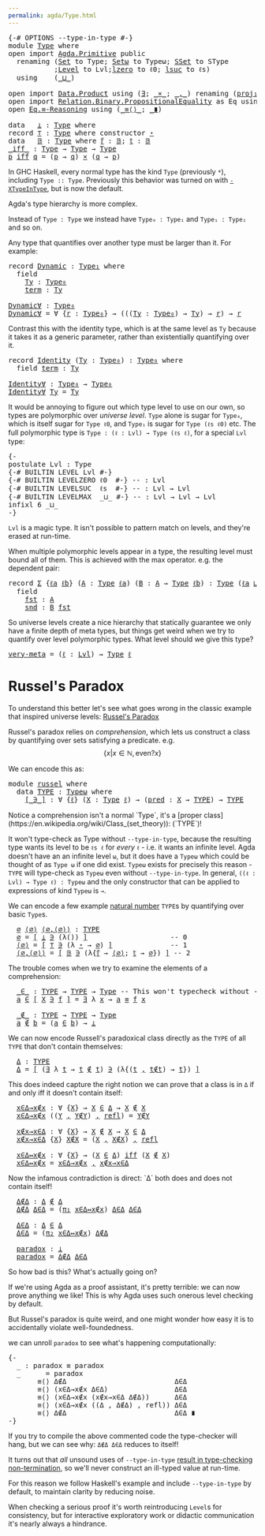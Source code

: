 ```yaml
---
permalink: agda/Type.html
---
```

<pre class="Agda"><a id="9" class="Symbol">{-#</a> <a id="13" class="Keyword">OPTIONS</a> <a id="21" class="Pragma">--type-in-type</a> <a id="36" class="Symbol">#-}</a>
<a id="40" class="Keyword">module</a> <a id="47" href="Type.html" class="Module">Type</a> <a id="52" class="Keyword">where</a>
<a id="58" class="Keyword">open</a> <a id="63" class="Keyword">import</a> <a id="70" href="Agda.Primitive.html" class="Module">Agda.Primitive</a> <a id="85" class="Keyword">public</a>
  <a id="94" class="Keyword">renaming</a> <a id="103" class="Symbol">(</a><a id="104" href="Agda.Primitive.html#326" class="Primitive">Set</a> <a id="108" class="Symbol">to</a> <a id="111" class="Primitive">Type</a><a id="115" class="Symbol">;</a> <a id="117" href="Agda.Primitive.html#381" class="Primitive">Setω</a> <a id="122" class="Symbol">to</a> <a id="125" class="Primitive">Typeω</a><a id="130" class="Symbol">;</a> <a id="132" href="Agda.Primitive.html#417" class="Primitive">SSet</a> <a id="137" class="Symbol">to</a> <a id="140" class="Primitive">SType</a>
           <a id="157" class="Symbol">;</a><a id="158" href="Agda.Primitive.html#597" class="Postulate">Level</a> <a id="164" class="Symbol">to</a> <a id="167" class="Postulate">Lvl</a><a id="170" class="Symbol">;</a><a id="171" href="Agda.Primitive.html#764" class="Primitive">lzero</a> <a id="177" class="Symbol">to</a> <a id="180" class="Primitive">ℓ0</a><a id="182" class="Symbol">;</a> <a id="184" href="Agda.Primitive.html#780" class="Primitive">lsuc</a> <a id="189" class="Symbol">to</a> <a id="192" class="Primitive">ℓs</a><a id="194" class="Symbol">)</a>
  <a id="198" class="Keyword">using</a>    <a id="207" class="Symbol">(</a><a id="208" href="Agda.Primitive.html#810" class="Primitive Operator">_⊔_</a><a id="211" class="Symbol">)</a>

<a id="214" class="Keyword">open</a> <a id="219" class="Keyword">import</a> <a id="226" href="Data.Product.html" class="Module">Data.Product</a> <a id="239" class="Keyword">using</a> <a id="245" class="Symbol">(</a><a id="246" href="Data.Product.html#1369" class="Function">∃</a><a id="247" class="Symbol">;</a> <a id="249" href="Data.Product.html#1167" class="Function Operator">_×_</a><a id="252" class="Symbol">;</a> <a id="254" href="Agda.Builtin.Sigma.html#236" class="InductiveConstructor Operator">_,_</a><a id="257" class="Symbol">)</a> <a id="259" class="Keyword">renaming</a> <a id="268" class="Symbol">(</a><a id="269" href="Agda.Builtin.Sigma.html#252" class="Field">proj₁</a> <a id="275" class="Symbol">to</a> <a id="278" class="Field">π₁</a><a id="280" class="Symbol">;</a> <a id="282" href="Agda.Builtin.Sigma.html#264" class="Field">proj₂</a> <a id="288" class="Symbol">to</a> <a id="291" class="Field">π₂</a><a id="293" class="Symbol">)</a>
<a id="295" class="Keyword">open</a> <a id="300" class="Keyword">import</a> <a id="307" href="Relation.Binary.PropositionalEquality.html" class="Module">Relation.Binary.PropositionalEquality</a> <a id="345" class="Symbol">as</a> <a id="348" class="Module">Eq</a> <a id="351" class="Keyword">using</a> <a id="357" class="Symbol">(</a><a id="358" href="Agda.Builtin.Equality.html#151" class="Datatype Operator">_≡_</a><a id="361" class="Symbol">;</a> <a id="363" href="Agda.Builtin.Equality.html#208" class="InductiveConstructor">refl</a><a id="367" class="Symbol">)</a>
<a id="369" class="Keyword">open</a> <a id="374" href="Relation.Binary.PropositionalEquality.Core.html#2647" class="Module">Eq.≡-Reasoning</a> <a id="389" class="Keyword">using</a> <a id="395" class="Symbol">(</a><a id="396" href="Relation.Binary.PropositionalEquality.Core.html#2803" class="Function Operator">_≡⟨⟩_</a><a id="401" class="Symbol">;</a> <a id="403" href="Relation.Binary.PropositionalEquality.Core.html#3044" class="Function Operator">_∎</a><a id="405" class="Symbol">)</a>

<a id="408" class="Keyword">data</a>   <a id="⊥"></a><a id="415" href="Type.html#415" class="Datatype">⊥</a> <a id="417" class="Symbol">:</a> <a id="419" href="Type.html#111" class="Primitive">Type</a> <a id="424" class="Keyword">where</a>
<a id="430" class="Keyword">record</a> <a id="⊤"></a><a id="437" href="Type.html#437" class="Record">⊤</a> <a id="439" class="Symbol">:</a> <a id="441" href="Type.html#111" class="Primitive">Type</a> <a id="446" class="Keyword">where</a> <a id="452" class="Keyword">constructor</a> <a id="⋆"></a><a id="464" href="Type.html#464" class="InductiveConstructor">⋆</a>
<a id="466" class="Keyword">data</a>   <a id="𝔹"></a><a id="473" href="Type.html#473" class="Datatype">𝔹</a> <a id="475" class="Symbol">:</a> <a id="477" href="Type.html#111" class="Primitive">Type</a> <a id="482" class="Keyword">where</a> <a id="𝔹.𝕗"></a><a id="488" href="Type.html#488" class="InductiveConstructor">𝕗</a> <a id="490" class="Symbol">:</a> <a id="492" href="Type.html#473" class="Datatype">𝔹</a><a id="493" class="Symbol">;</a> <a id="𝔹.𝕥"></a><a id="495" href="Type.html#495" class="InductiveConstructor">𝕥</a> <a id="497" class="Symbol">:</a> <a id="499" href="Type.html#473" class="Datatype">𝔹</a>
<a id="_iff_"></a><a id="501" href="Type.html#501" class="Function Operator">_iff_</a> <a id="507" class="Symbol">:</a> <a id="509" href="Type.html#111" class="Primitive">Type</a> <a id="514" class="Symbol">→</a> <a id="516" href="Type.html#111" class="Primitive">Type</a> <a id="521" class="Symbol">→</a> <a id="523" href="Type.html#111" class="Primitive">Type</a>
<a id="528" href="Type.html#528" class="Bound">p</a> <a id="530" href="Type.html#501" class="Function Operator">iff</a> <a id="534" href="Type.html#534" class="Bound">q</a> <a id="536" class="Symbol">=</a> <a id="538" class="Symbol">(</a><a id="539" href="Type.html#528" class="Bound">p</a> <a id="541" class="Symbol">→</a> <a id="543" href="Type.html#534" class="Bound">q</a><a id="544" class="Symbol">)</a> <a id="546" href="Data.Product.html#1167" class="Function Operator">×</a> <a id="548" class="Symbol">(</a><a id="549" href="Type.html#534" class="Bound">q</a> <a id="551" class="Symbol">→</a> <a id="553" href="Type.html#528" class="Bound">p</a><a id="554" class="Symbol">)</a>
</pre>
In GHC Haskell, every normal type has the kind `Type` (previously `*`), including `Type :: Type`.
Previously this behavior was turned on with [`-XTypeInType`](https://downloads.haskell.org/~ghc/latest/docs/html/users_guide/glasgow_exts.html#extension-TypeInType), but is now the default.

Agda's type hierarchy is more complex.

Instead of `Type : Type` we instead have `Type₀ : Type₁` and `Type₁ : Type₂` and so on.

Any type that quantifies over another type must be larger than it. For example:

<pre class="Agda"><a id="1068" class="Keyword">record</a> <a id="Dynamic"></a><a id="1075" href="Type.html#1075" class="Record">Dynamic</a> <a id="1083" class="Symbol">:</a> <a id="1085" href="Type.html#111" class="Primitive">Type₁</a> <a id="1091" class="Keyword">where</a>
  <a id="1099" class="Keyword">field</a>
    <a id="Dynamic.Ty"></a><a id="1109" href="Type.html#1109" class="Field">Ty</a> <a id="1112" class="Symbol">:</a> <a id="1114" href="Type.html#111" class="Primitive">Type₀</a>
    <a id="Dynamic.term"></a><a id="1124" href="Type.html#1124" class="Field">term</a> <a id="1129" class="Symbol">:</a> <a id="1131" href="Type.html#1109" class="Field">Ty</a>

<a id="Dynamic∀"></a><a id="1135" href="Type.html#1135" class="Function">Dynamic∀</a> <a id="1144" class="Symbol">:</a> <a id="1146" href="Type.html#111" class="Primitive">Type₀</a>
<a id="1152" href="Type.html#1135" class="Function">Dynamic∀</a> <a id="1161" class="Symbol">=</a> <a id="1163" class="Symbol">∀</a> <a id="1165" class="Symbol">{</a><a id="1166" href="Type.html#1166" class="Bound">r</a> <a id="1168" class="Symbol">:</a> <a id="1170" href="Type.html#111" class="Primitive">Type₀</a><a id="1175" class="Symbol">}</a> <a id="1177" class="Symbol">→</a> <a id="1179" class="Symbol">(((</a><a id="1182" href="Type.html#1182" class="Bound">Ty</a> <a id="1185" class="Symbol">:</a> <a id="1187" href="Type.html#111" class="Primitive">Type₀</a><a id="1192" class="Symbol">)</a> <a id="1194" class="Symbol">→</a> <a id="1196" href="Type.html#1182" class="Bound">Ty</a><a id="1198" class="Symbol">)</a> <a id="1200" class="Symbol">→</a> <a id="1202" href="Type.html#1166" class="Bound">r</a><a id="1203" class="Symbol">)</a> <a id="1205" class="Symbol">→</a> <a id="1207" href="Type.html#1166" class="Bound">r</a>
</pre>
Contrast this with the identity type, which is at the same level as `Ty` because it takes it as a generic parameter, rather than existentially quantifying over it.

<pre class="Agda"><a id="1387" class="Keyword">record</a> <a id="Identity"></a><a id="1394" href="Type.html#1394" class="Record">Identity</a> <a id="1403" class="Symbol">(</a><a id="1404" href="Type.html#1404" class="Bound">Ty</a> <a id="1407" class="Symbol">:</a> <a id="1409" href="Type.html#111" class="Primitive">Type₀</a><a id="1414" class="Symbol">)</a> <a id="1416" class="Symbol">:</a> <a id="1418" href="Type.html#111" class="Primitive">Type₀</a> <a id="1424" class="Keyword">where</a>
  <a id="1432" class="Keyword">field</a> <a id="Identity.term"></a><a id="1438" href="Type.html#1438" class="Field">term</a> <a id="1443" class="Symbol">:</a> <a id="1445" href="Type.html#1404" class="Bound">Ty</a>

<a id="Identity∀"></a><a id="1449" href="Type.html#1449" class="Function">Identity∀</a> <a id="1459" class="Symbol">:</a> <a id="1461" href="Type.html#111" class="Primitive">Type₀</a> <a id="1467" class="Symbol">→</a> <a id="1469" href="Type.html#111" class="Primitive">Type₀</a>
<a id="1475" href="Type.html#1449" class="Function">Identity∀</a> <a id="1485" href="Type.html#1485" class="Bound">Ty</a> <a id="1488" class="Symbol">=</a> <a id="1490" href="Type.html#1485" class="Bound">Ty</a>
</pre>
It would be annoying to figure out which type level to use on our own, so types are polymorphic over _universe level_.
`Type` alone is sugar for `Type₀`, which is itself sugar for `Type ℓ0`, and `Type₁` is sugar for `Type (ℓs ℓ0)` etc.
The full polymorphic type is `Type : (ℓ : Lvl) → Type (ℓs ℓ)`, for a special `Lvl` type:

<pre class="Agda"><a id="1833" class="Comment">{-
postulate Lvl : Type
{-# BUILTIN LEVEL Lvl #-}
{-# BUILTIN LEVELZERO ℓ0  #-} -- : Lvl
{-# BUILTIN LEVELSUC  ℓs  #-} -- : Lvl → Lvl
{-# BUILTIN LEVELMAX  _⊔_ #-} -- : Lvl → Lvl → Lvl
infixl 6 _⊔_
-}</a>
</pre>
`Lvl` is a magic type. It isn't possible to pattern match on levels, and they're erased at run-time.

When multiple polymorphic levels appear in a type, the resulting level must bound all of them. This is achieved with the max operator. e.g. the dependent pair:

<pre class="Agda"><a id="2310" class="Keyword">record</a> <a id="Σ"></a><a id="2317" href="Type.html#2317" class="Record">Σ</a> <a id="2319" class="Symbol">{</a><a id="2320" href="Type.html#2320" class="Bound">ℓa</a> <a id="2323" href="Type.html#2323" class="Bound">ℓb</a><a id="2325" class="Symbol">}</a> <a id="2327" class="Symbol">(</a><a id="2328" href="Type.html#2328" class="Bound">A</a> <a id="2330" class="Symbol">:</a> <a id="2332" href="Type.html#111" class="Primitive">Type</a> <a id="2337" href="Type.html#2320" class="Bound">ℓa</a><a id="2339" class="Symbol">)</a> <a id="2341" class="Symbol">(</a><a id="2342" href="Type.html#2342" class="Bound">B</a> <a id="2344" class="Symbol">:</a> <a id="2346" href="Type.html#2328" class="Bound">A</a> <a id="2348" class="Symbol">→</a> <a id="2350" href="Type.html#111" class="Primitive">Type</a> <a id="2355" href="Type.html#2323" class="Bound">ℓb</a><a id="2357" class="Symbol">)</a> <a id="2359" class="Symbol">:</a> <a id="2361" href="Type.html#111" class="Primitive">Type</a> <a id="2366" class="Symbol">(</a><a id="2367" href="Type.html#2320" class="Bound">ℓa</a> <a id="2370" href="Agda.Primitive.html#810" class="Primitive Operator">⊔</a> <a id="2372" href="Type.html#2323" class="Bound">ℓb</a><a id="2374" class="Symbol">)</a> <a id="2376" class="Keyword">where</a>
  <a id="2384" class="Keyword">field</a>
    <a id="Σ.fst"></a><a id="2394" href="Type.html#2394" class="Field">fst</a> <a id="2398" class="Symbol">:</a> <a id="2400" href="Type.html#2328" class="Bound">A</a>
    <a id="Σ.snd"></a><a id="2406" href="Type.html#2406" class="Field">snd</a> <a id="2410" class="Symbol">:</a> <a id="2412" href="Type.html#2342" class="Bound">B</a> <a id="2414" href="Type.html#2394" class="Field">fst</a>
</pre>
So universe levels create a nice hierarchy that statically guarantee we only have a finite depth of meta types, but things get weird when we try to quantify over level polymorphic types. What level should we give this type?

<pre class="Agda"><a id="very-meta"></a><a id="2656" href="Type.html#2656" class="Function">very-meta</a> <a id="2666" class="Symbol">=</a> <a id="2668" class="Symbol">(</a><a id="2669" href="Type.html#2669" class="Bound">ℓ</a> <a id="2671" class="Symbol">:</a> <a id="2673" href="Type.html#167" class="Postulate">Lvl</a><a id="2676" class="Symbol">)</a> <a id="2678" class="Symbol">→</a> <a id="2680" href="Type.html#111" class="Primitive">Type</a> <a id="2685" href="Type.html#2669" class="Bound">ℓ</a>
</pre>
# Russel's Paradox

To understand this better let's see what goes wrong in the classic example that inspired universe levels: [Russel's Paradox](https://en.wikipedia.org/wiki/Russell%27s_paradox)

Russel's paradox relies on _comprehension_, which lets us construct a class by quantifying over sets satisfying a predicate.
e.g. $$\{ x | x ∈ ℕ , \textrm{even?} x \}$$

We can encode this as:

<pre class="Agda"><a id="3091" class="Keyword">module</a> <a id="russel"></a><a id="3098" href="Type.html#3098" class="Module">russel</a> <a id="3105" class="Keyword">where</a>
  <a id="3113" class="Keyword">data</a> <a id="russel.TYPE"></a><a id="3118" href="Type.html#3118" class="Datatype">TYPE</a> <a id="3123" class="Symbol">:</a> <a id="3125" href="Type.html#125" class="Primitive">Typeω</a> <a id="3131" class="Keyword">where</a> 
    <a id="russel.TYPE.[_∋_]"></a><a id="3142" href="Type.html#3142" class="InductiveConstructor Operator">[_∋_]</a> <a id="3148" class="Symbol">:</a> <a id="3150" class="Symbol">∀</a> <a id="3152" class="Symbol">{</a><a id="3153" href="Type.html#3153" class="Bound">ℓ</a><a id="3154" class="Symbol">}</a> <a id="3156" class="Symbol">(</a><a id="3157" href="Type.html#3157" class="Bound">X</a> <a id="3159" class="Symbol">:</a> <a id="3161" href="Type.html#111" class="Primitive">Type</a> <a id="3166" href="Type.html#3153" class="Bound">ℓ</a><a id="3167" class="Symbol">)</a> <a id="3169" class="Symbol">→</a> <a id="3171" class="Symbol">(</a><a id="3172" href="Type.html#3172" class="Bound">pred</a> <a id="3177" class="Symbol">:</a> <a id="3179" href="Type.html#3157" class="Bound">X</a> <a id="3181" class="Symbol">→</a> <a id="3183" href="Type.html#3118" class="Datatype">TYPE</a><a id="3187" class="Symbol">)</a> <a id="3189" class="Symbol">→</a> <a id="3191" href="Type.html#3118" class="Datatype">TYPE</a>
</pre>Notice a comprehension isn't a normal `Type`, it's a [proper class](https://en.wikipedia.org/wiki/Class_(set_theory)): (`TYPE`)!
It won't type-check as Type without `--type-in-type`, because the resulting type wants its level to be `ℓs ℓ` for _every_ `ℓ` - i.e. it wants an infinite level.
Agda doesn't have an an infinite level `ω`, but it does have a `Typeω` which could be thought of as `Type ω` if one did exist.
`Typeω` exists for precisely this reason - `TYPE` will type-check as `Typeω` even without `--type-in-type`.
In general, `((ℓ : Lvl) → Type ℓ) : Typeω` and the only constructor that can be applied to expressions of kind `Typeω` is `→`.

We can encode a few example [natural number](https://en.wikipedia.org/wiki/Set-theoretic_definition_of_natural_numbers) `TYPE`s by quantifying over basic `Type`s.

<pre class="Agda">  <a id="russel.∅"></a><a id="4027" href="Type.html#4027" class="Function">∅</a> <a id="russel.⟨∅⟩"></a><a id="4029" href="Type.html#4029" class="Function">⟨∅⟩</a> <a id="russel.⟨∅,⟨∅⟩⟩"></a><a id="4033" href="Type.html#4033" class="Function">⟨∅,⟨∅⟩⟩</a> <a id="4041" class="Symbol">:</a> <a id="4043" href="Type.html#3118" class="Datatype">TYPE</a>
  <a id="4050" href="Type.html#4027" class="Function">∅</a> <a id="4052" class="Symbol">=</a> <a id="4054" href="Type.html#3142" class="InductiveConstructor Operator">[</a> <a id="4056" href="Type.html#415" class="Datatype">⊥</a> <a id="4058" href="Type.html#3142" class="InductiveConstructor Operator">∋</a> <a id="4060" class="Symbol">(λ())</a> <a id="4066" href="Type.html#3142" class="InductiveConstructor Operator">]</a>                    <a id="4087" class="Comment">-- 0</a>
  <a id="4094" href="Type.html#4029" class="Function">⟨∅⟩</a> <a id="4098" class="Symbol">=</a> <a id="4100" href="Type.html#3142" class="InductiveConstructor Operator">[</a> <a id="4102" href="Type.html#437" class="Record">⊤</a> <a id="4104" href="Type.html#3142" class="InductiveConstructor Operator">∋</a> <a id="4106" class="Symbol">(λ</a> <a id="4109" href="Type.html#4109" class="Bound">⋆</a> <a id="4111" class="Symbol">→</a> <a id="4113" href="Type.html#4027" class="Function">∅</a><a id="4114" class="Symbol">)</a> <a id="4116" href="Type.html#3142" class="InductiveConstructor Operator">]</a>              <a id="4131" class="Comment">-- 1</a>
  <a id="4138" href="Type.html#4033" class="Function">⟨∅,⟨∅⟩⟩</a> <a id="4146" class="Symbol">=</a> <a id="4148" href="Type.html#3142" class="InductiveConstructor Operator">[</a> <a id="4150" href="Type.html#473" class="Datatype">𝔹</a> <a id="4152" href="Type.html#3142" class="InductiveConstructor Operator">∋</a> <a id="4154" class="Symbol">(λ{</a><a id="4157" href="Type.html#488" class="InductiveConstructor">𝕗</a> <a id="4159" class="Symbol">→</a> <a id="4161" href="Type.html#4029" class="Function">⟨∅⟩</a><a id="4164" class="Symbol">;</a> <a id="4166" href="Type.html#495" class="InductiveConstructor">𝕥</a> <a id="4168" class="Symbol">→</a> <a id="4170" href="Type.html#4027" class="Function">∅</a><a id="4171" class="Symbol">})</a> <a id="4174" href="Type.html#3142" class="InductiveConstructor Operator">]</a> <a id="4176" class="Comment">-- 2</a>
</pre>
The trouble comes when we try to examine the elements of a comprehension:

<pre class="Agda">  <a id="russel._∈_"></a><a id="4271" href="Type.html#4271" class="Function Operator">_∈_</a> <a id="4275" class="Symbol">:</a> <a id="4277" href="Type.html#3118" class="Datatype">TYPE</a> <a id="4282" class="Symbol">→</a> <a id="4284" href="Type.html#3118" class="Datatype">TYPE</a> <a id="4289" class="Symbol">→</a> <a id="4291" href="Type.html#111" class="Primitive">Type</a> <a id="4296" class="Comment">-- This won&#39;t typecheck without --type-in-type</a>
  <a id="4345" href="Type.html#4345" class="Bound">a</a> <a id="4347" href="Type.html#4271" class="Function Operator">∈</a> <a id="4349" href="Type.html#3142" class="InductiveConstructor Operator">[</a> <a id="4351" href="Type.html#4351" class="Bound">X</a> <a id="4353" href="Type.html#3142" class="InductiveConstructor Operator">∋</a> <a id="4355" href="Type.html#4355" class="Bound">f</a> <a id="4357" href="Type.html#3142" class="InductiveConstructor Operator">]</a> <a id="4359" class="Symbol">=</a> <a id="4361" href="Data.Product.html#1369" class="Function">∃</a> <a id="4363" class="Symbol">λ</a> <a id="4365" href="Type.html#4365" class="Bound">x</a> <a id="4367" class="Symbol">→</a> <a id="4369" href="Type.html#4345" class="Bound">a</a> <a id="4371" href="Agda.Builtin.Equality.html#151" class="Datatype Operator">≡</a> <a id="4373" href="Type.html#4355" class="Bound">f</a> <a id="4375" href="Type.html#4365" class="Bound">x</a>

  <a id="russel._∉_"></a><a id="4380" href="Type.html#4380" class="Function Operator">_∉_</a> <a id="4384" class="Symbol">:</a> <a id="4386" href="Type.html#3118" class="Datatype">TYPE</a> <a id="4391" class="Symbol">→</a> <a id="4393" href="Type.html#3118" class="Datatype">TYPE</a> <a id="4398" class="Symbol">→</a> <a id="4400" href="Type.html#111" class="Primitive">Type</a>
  <a id="4407" href="Type.html#4407" class="Bound">a</a> <a id="4409" href="Type.html#4380" class="Function Operator">∉</a> <a id="4411" href="Type.html#4411" class="Bound">b</a> <a id="4413" class="Symbol">=</a> <a id="4415" class="Symbol">(</a><a id="4416" href="Type.html#4407" class="Bound">a</a> <a id="4418" href="Type.html#4271" class="Function Operator">∈</a> <a id="4420" href="Type.html#4411" class="Bound">b</a><a id="4421" class="Symbol">)</a> <a id="4423" class="Symbol">→</a> <a id="4425" href="Type.html#415" class="Datatype">⊥</a>
</pre>
We can now encode Russell's paradoxical class directly as the `TYPE` of all `TYPE` that don't contain themselves:

<pre class="Agda">  <a id="russel.Δ"></a><a id="4558" href="Type.html#4558" class="Function">Δ</a> <a id="4560" class="Symbol">:</a> <a id="4562" href="Type.html#3118" class="Datatype">TYPE</a>
  <a id="4569" href="Type.html#4558" class="Function">Δ</a> <a id="4571" class="Symbol">=</a> <a id="4573" href="Type.html#3142" class="InductiveConstructor Operator">[</a> <a id="4575" class="Symbol">(</a><a id="4576" href="Data.Product.html#1369" class="Function">∃</a> <a id="4578" class="Symbol">λ</a> <a id="4580" href="Type.html#4580" class="Bound">t</a> <a id="4582" class="Symbol">→</a> <a id="4584" href="Type.html#4580" class="Bound">t</a> <a id="4586" href="Type.html#4380" class="Function Operator">∉</a> <a id="4588" href="Type.html#4580" class="Bound">t</a><a id="4589" class="Symbol">)</a> <a id="4591" href="Type.html#3142" class="InductiveConstructor Operator">∋</a> <a id="4593" class="Symbol">(λ{(</a><a id="4597" href="Type.html#4597" class="Bound">t</a> <a id="4599" href="Agda.Builtin.Sigma.html#236" class="InductiveConstructor Operator">,</a> <a id="4601" href="Type.html#4601" class="Bound">t∉t</a><a id="4604" class="Symbol">)</a> <a id="4606" class="Symbol">→</a> <a id="4608" href="Type.html#4597" class="Bound">t</a><a id="4609" class="Symbol">})</a> <a id="4612" href="Type.html#3142" class="InductiveConstructor Operator">]</a>
</pre>
This does indeed capture the right notion we can prove that a class is in `Δ` if and only iff it doesn't contain itself:

<pre class="Agda">  <a id="russel.x∈Δ→x∉x"></a><a id="4751" href="Type.html#4751" class="Function">x∈Δ→x∉x</a> <a id="4759" class="Symbol">:</a> <a id="4761" class="Symbol">∀</a> <a id="4763" class="Symbol">{</a><a id="4764" href="Type.html#4764" class="Bound">X</a><a id="4765" class="Symbol">}</a> <a id="4767" class="Symbol">→</a> <a id="4769" href="Type.html#4764" class="Bound">X</a> <a id="4771" href="Type.html#4271" class="Function Operator">∈</a> <a id="4773" href="Type.html#4558" class="Function">Δ</a> <a id="4775" class="Symbol">→</a> <a id="4777" href="Type.html#4764" class="Bound">X</a> <a id="4779" href="Type.html#4380" class="Function Operator">∉</a> <a id="4781" href="Type.html#4764" class="Bound">X</a>
  <a id="4785" href="Type.html#4751" class="Function">x∈Δ→x∉x</a> <a id="4793" class="Symbol">((</a><a id="4795" href="Type.html#4795" class="Bound">Y</a> <a id="4797" href="Agda.Builtin.Sigma.html#236" class="InductiveConstructor Operator">,</a> <a id="4799" href="Type.html#4799" class="Bound">Y∉Y</a><a id="4802" class="Symbol">)</a> <a id="4804" href="Agda.Builtin.Sigma.html#236" class="InductiveConstructor Operator">,</a> <a id="4806" href="Agda.Builtin.Equality.html#208" class="InductiveConstructor">refl</a><a id="4810" class="Symbol">)</a> <a id="4812" class="Symbol">=</a> <a id="4814" href="Type.html#4799" class="Bound">Y∉Y</a>

  <a id="russel.x∉x→x∈Δ"></a><a id="4821" href="Type.html#4821" class="Function">x∉x→x∈Δ</a> <a id="4829" class="Symbol">:</a> <a id="4831" class="Symbol">∀</a> <a id="4833" class="Symbol">{</a><a id="4834" href="Type.html#4834" class="Bound">X</a><a id="4835" class="Symbol">}</a> <a id="4837" class="Symbol">→</a> <a id="4839" href="Type.html#4834" class="Bound">X</a> <a id="4841" href="Type.html#4380" class="Function Operator">∉</a> <a id="4843" href="Type.html#4834" class="Bound">X</a> <a id="4845" class="Symbol">→</a> <a id="4847" href="Type.html#4834" class="Bound">X</a> <a id="4849" href="Type.html#4271" class="Function Operator">∈</a> <a id="4851" href="Type.html#4558" class="Function">Δ</a>
  <a id="4855" href="Type.html#4821" class="Function">x∉x→x∈Δ</a> <a id="4863" class="Symbol">{</a><a id="4864" href="Type.html#4864" class="Bound">X</a><a id="4865" class="Symbol">}</a> <a id="4867" href="Type.html#4867" class="Bound">X∉X</a> <a id="4871" class="Symbol">=</a> <a id="4873" class="Symbol">(</a><a id="4874" href="Type.html#4864" class="Bound">X</a> <a id="4876" href="Agda.Builtin.Sigma.html#236" class="InductiveConstructor Operator">,</a> <a id="4878" href="Type.html#4867" class="Bound">X∉X</a><a id="4881" class="Symbol">)</a> <a id="4883" href="Agda.Builtin.Sigma.html#236" class="InductiveConstructor Operator">,</a> <a id="4885" href="Agda.Builtin.Equality.html#208" class="InductiveConstructor">refl</a>

  <a id="russel.x∈Δ↔x∉x"></a><a id="4893" href="Type.html#4893" class="Function">x∈Δ↔x∉x</a> <a id="4901" class="Symbol">:</a> <a id="4903" class="Symbol">∀</a> <a id="4905" class="Symbol">{</a><a id="4906" href="Type.html#4906" class="Bound">X</a><a id="4907" class="Symbol">}</a> <a id="4909" class="Symbol">→</a> <a id="4911" class="Symbol">(</a><a id="4912" href="Type.html#4906" class="Bound">X</a> <a id="4914" href="Type.html#4271" class="Function Operator">∈</a> <a id="4916" href="Type.html#4558" class="Function">Δ</a><a id="4917" class="Symbol">)</a> <a id="4919" href="Type.html#501" class="Function Operator">iff</a> <a id="4923" class="Symbol">(</a><a id="4924" href="Type.html#4906" class="Bound">X</a> <a id="4926" href="Type.html#4380" class="Function Operator">∉</a> <a id="4928" href="Type.html#4906" class="Bound">X</a><a id="4929" class="Symbol">)</a>
  <a id="4933" href="Type.html#4893" class="Function">x∈Δ↔x∉x</a> <a id="4941" class="Symbol">=</a> <a id="4943" href="Type.html#4751" class="Function">x∈Δ→x∉x</a> <a id="4951" href="Agda.Builtin.Sigma.html#236" class="InductiveConstructor Operator">,</a> <a id="4953" href="Type.html#4821" class="Function">x∉x→x∈Δ</a>
</pre>Now the infamous contradiction is direct: `Δ` both does and does not contain itself!

<pre class="Agda">  <a id="russel.Δ∉Δ"></a><a id="5061" href="Type.html#5061" class="Function">Δ∉Δ</a> <a id="5065" class="Symbol">:</a> <a id="5067" href="Type.html#4558" class="Function">Δ</a> <a id="5069" href="Type.html#4380" class="Function Operator">∉</a> <a id="5071" href="Type.html#4558" class="Function">Δ</a>
  <a id="5075" href="Type.html#5061" class="Function">Δ∉Δ</a> <a id="5079" href="Type.html#5079" class="Bound">Δ∈Δ</a> <a id="5083" class="Symbol">=</a> <a id="5085" class="Symbol">(</a><a id="5086" href="Type.html#278" class="Field">π₁</a> <a id="5089" href="Type.html#4893" class="Function">x∈Δ↔x∉x</a><a id="5096" class="Symbol">)</a> <a id="5098" href="Type.html#5079" class="Bound">Δ∈Δ</a> <a id="5102" href="Type.html#5079" class="Bound">Δ∈Δ</a>

  <a id="russel.Δ∈Δ"></a><a id="5109" href="Type.html#5109" class="Function">Δ∈Δ</a> <a id="5113" class="Symbol">:</a> <a id="5115" href="Type.html#4558" class="Function">Δ</a> <a id="5117" href="Type.html#4271" class="Function Operator">∈</a> <a id="5119" href="Type.html#4558" class="Function">Δ</a>
  <a id="5123" href="Type.html#5109" class="Function">Δ∈Δ</a> <a id="5127" class="Symbol">=</a> <a id="5129" class="Symbol">(</a><a id="5130" href="Type.html#291" class="Field">π₂</a> <a id="5133" href="Type.html#4893" class="Function">x∈Δ↔x∉x</a><a id="5140" class="Symbol">)</a> <a id="5142" href="Type.html#5061" class="Function">Δ∉Δ</a>

  <a id="russel.paradox"></a><a id="5149" href="Type.html#5149" class="Function">paradox</a> <a id="5157" class="Symbol">:</a> <a id="5159" href="Type.html#415" class="Datatype">⊥</a>
  <a id="5163" href="Type.html#5149" class="Function">paradox</a> <a id="5171" class="Symbol">=</a> <a id="5173" href="Type.html#5061" class="Function">Δ∉Δ</a> <a id="5177" href="Type.html#5109" class="Function">Δ∈Δ</a>
</pre>
So how bad is this? What's actually going on?

If we're using Agda as a proof assistant, it's pretty terrible: we can now prove anything we like!
This is why Agda uses such onerous level checking by default.

But Russel's paradox is quite weird, and one might wonder how easy it is to accidentally violate well-foundedness.

we can unroll `paradox` to see what's happening computationally:

<pre class="Agda"><a id="5585" class="Comment">{-
  _ : paradox ≡ paradox
  _      = paradox
       ≡⟨⟩ Δ∉Δ                          Δ∈Δ
       ≡⟨⟩ (x∈Δ→x∉x Δ∈Δ)                Δ∈Δ
       ≡⟨⟩ (x∈Δ→x∉x (x∉x→x∈Δ Δ∉Δ))      Δ∈Δ
       ≡⟨⟩ (x∈Δ→x∉x ((Δ , Δ∉Δ) , refl)) Δ∈Δ
       ≡⟨⟩ Δ∉Δ                          Δ∈Δ ∎
-}</a>
</pre>
If you try to compile the above commented code the type-checker will hang, but we can see why: `Δ∉Δ Δ∈Δ` reduces to itself!

It turns out that _all_ unsound uses of `--type-in-type` [result in type-checking non-termination](http://www.cs.nott.ac.uk/~psztxa/publ/msfp08.pdf), so we'll never construct an ill-typed value at run-time.

For this reason we follow Haskell's example and include `--type-in-type` by default, to maintain clarity by reducing noise.

When checking a serious proof it's worth reintroducing `Level`s for consistency,
but for interactive exploratory work or didactic communication it's nearly always a hindrance.

